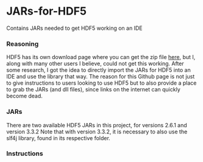 # JARs-for-HDF5
Contains JARs needed to get HDF5 working on an IDE

### Reasoning
HDF5 has its own download page where you can get the zip file [here](https://www.hdfgroup.org/downloads/hdf5/), but I, along with many other users I believe, could not get this working. After some research, I got the idea to directly import the JARs for HDF5 into an IDE and use the library that way. The reason for this Github page is not just to give instructions to users looking to use HDF5 but to also provide a place to grab the JARs (and dll files), since links on the internet can quickly become dead.

### JARs
There are two available HDF5 JARs in this project, for versions 2.6.1 and version 3.3.2
Note that with version 3.3.2, it is necessary to also use the slf4j library, found in its respective folder. 

### Instructions
